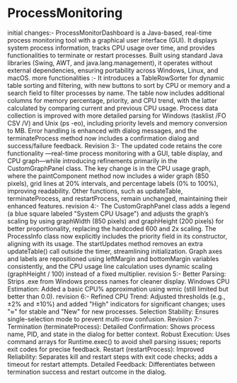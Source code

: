 # ProcessMonitoring
initial changes:-
ProcessMonitorDashboard is a Java-based, real-time process monitoring tool with a graphical user interface (GUI).
It displays system process information, tracks CPU usage over time, and provides functionalities to terminate or restart processes.
Built using standard Java libraries (Swing, AWT, and java.lang.management), it operates without external dependencies, ensuring portability across Windows, Linux, and macOS.
more functionalities :-
It introduces a TableRowSorter for dynamic table sorting and filtering, with new buttons to sort by CPU or memory and a search field to filter processes by name.
The table now includes additional columns for memory percentage, priority, and CPU trend, with the latter calculated by comparing current and previous CPU usage. Process data collection is improved with more detailed parsing for Windows (tasklist /FO CSV /V) and Unix (ps -eo), including priority levels and memory conversion to MB.
Error handling is enhanced with dialog messages, and the terminateProcess method now includes a confirmation dialog and success/failure feedback.
Revision 3:- The updated code retains the core functionality —real-time process monitoring with a GUI, table display, and CPU graph—while introducing refinements primarily in the CustomGraphPanel class.
The key change is in the CPU usage graph, where the paintComponent method now includes a wider graph (850 pixels), grid lines at 20% intervals, and percentage labels (0% to 100%), improving readability. Other functions, such as updateTable, terminateProcess, and restartProcess, remain unchanged, maintaining their enhanced features.
revision 4:- 
The CustomGraphPanel class adds a legend (a blue square labeled "System CPU Usage") and adjusts the graph’s scaling by using graphWidth (850 pixels) and graphHeight (200 pixels) for better proportionality, replacing the hardcoded 600 and 2x scaling.
The ProcessInfo class now explicitly includes the priority field in its constructor, aligning with its usage.
The startUpdates method removes an extra updateTable() call outside the timer, streamlining initialization.
Graph axes and labels are repositioned using leftMargin and bottomMargin variables consistently, and the CPU usage line calculation uses dynamic scaling (graphHeight / 100) instead of a fixed multiplier.
revision 5:-
Better Parsing: Strips .exe from Windows process names for cleaner display.
Windows CPU Estimation: Added a basic CPU% approximation using wmic (still limited but better than 0.0).
revision 6:-
Refined CPU Trend: Adjusted thresholds (e.g., ±2% and ±10%) and added "High" indicators for significant changes; uses "≈" for stable and "New" for new processes.
Selection Stability: Ensures single-selection mode to prevent multi-row confusion.
Revision 7:-
Termination (terminateProcess):
Detailed Confirmation: Shows process name, PID, and state in the dialog for better context.
Robust Execution: Uses command arrays for Runtime.exec() to avoid shell parsing issues; reports exit codes for precise feedback.
Restart (restartProcess):
Improved Reliability: Separates kill and restart steps with exit code checks; adds a timeout for restart attempts.
Detailed Feedback: Differentiates between termination success and restart outcome in the dialog.
